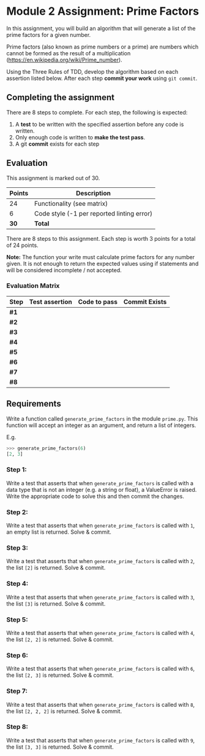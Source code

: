 # Module 2 Assignment: Prime Factors

In this assignment, you will build an algorithm that will generate a list of
the prime factors for a given number.

Prime factors (also known as prime numbers or a prime) are numbers which cannot
be formed as the result of a multiplication
(https://en.wikipedia.org/wiki/Prime_number).

Using the Three Rules of TDD, develop the algorithm based on each assertion
listed below. After each step **commit your work** using `git commit`.


## Completing the assignment
There are 8 steps to complete. For each step, the following is expected:

1. A **test** to be written with the specified assertion before any code is
  written.
2. Only enough code is written to **make the test pass**.
3. A git **commit** exists for each step


## Evaluation

This assignment is marked out of 30.

| Points | Description|
| ------ | ---------- |
| 24     | Functionality (see matrix) |
| 6      | Code style (-1 per reported linting error) |
| **30** | **Total** |



There are 8 steps to this assignment. Each step is worth 3 points for a total
of 24 points.

**Note:** The function your write must calculate prime factors for any number
given. It is not enough to return the expected values using if statements and
will be considered incomplete / not accepted.

### Evaluation Matrix

| Step | Test assertion | Code to pass | Commit Exists |
| ---- | ---- | ---- | ------ |
| **#1** | | | |
| **#2** | | | |
| **#3** | | | |
| **#4** | | | |
| **#5** | | | |
| **#6** | | | |
| **#7** | | | |
| **#8** | | | |



## Requirements

Write a function called `generate_prime_factors` in the module `prime.py`. This
function will accept an integer as an argument, and return a list of integers.

E.g.
```python
>>> generate_prime_factors(6)
[2, 3]
```


### Step 1:
Write a test that asserts that when `generate_prime_factors` is called with a
data type that is not an integer (e.g. a string or float), a ValueError is
raised. Write the appropriate code to solve this and then commit the changes.


### Step 2:
Write a test that asserts that when `generate_prime_factors` is called with
`1`, an empty list is returned. Solve & commit.


### Step 3:
Write a test that asserts that when `generate_prime_factors` is called with
`2`, the list `[2]` is returned. Solve & commit.


### Step 4:
Write a test that asserts that when `generate_prime_factors` is called with
`3`, the list `[3]` is returned. Solve & commit.


### Step 5:
Write a test that asserts that when `generate_prime_factors` is called with
`4`, the list `[2, 2]` is returned. Solve & commit.


### Step 6:
Write a test that asserts that when `generate_prime_factors` is called with
`6`, the list `[2, 3]` is returned. Solve & commit.


### Step 7:
Write a test that asserts that when `generate_prime_factors` is called with
`8`, the list `[2, 2, 2]` is returned. Solve & commit.


### Step 8:
Write a test that asserts that when `generate_prime_factors` is called with
`9`, the list `[3, 3]` is returned. Solve & commit.
